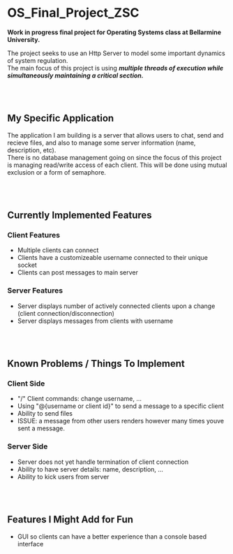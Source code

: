 # OS_Final_Project_ZSC

**Work in progress final project for Operating Systems class at Bellarmine University.**
<br>

The project seeks to use an Http Server to model some important dynamics of system regulation. 
<br>
The main focus of this project is using ***multiple threads of execution while simultaneously maintaining a critical section.***

<br>
<br>

## My Specific Application

The application I am building is a server that allows users to chat, send and recieve files, and also to manage some server information (name, description, etc).
<br>
There is no database management going on since the focus of this project is managing read/write access of each client. This will be done using mutual exclusion or a form of semaphore. 

<br>
<br>

## Currently Implemented Features

### Client Features
- Multiple clients can connect
- Clients have a customizeable username connected to their unique socket
- Clients can post messages to main server

### Server Features
- Server displays number of actively connected clients upon a change (client connection/disconnection)
- Server displays messages from clients with username 

<br>
<br>

## Known Problems / Things To Implement

### Client Side
- "/" Client commands: change username, ...
- Using "@{username or client id}" to send a message to a specific client
- Ability to send files
- ISSUE: a message from other users renders however many times youve sent a message.

### Server Side
- Server does not yet handle termination of client connection
- Ability to have server details: name, description, ...
- Ability to kick users from server

<br>
<br>

## Features I Might Add for Fun
- GUI so clients can have a better experience than a console based interface



